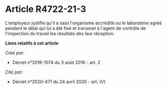 # Article R4722-21-3

L'employeur  justifie qu'il a saisi l'organisme accrédité ou le laboratoire agréé  pendant le délai qui lui a été fixé et
transmet à l'agent de contrôle de  l'inspection du travail les résultats dès leur réception.

**Liens relatifs à cet article**

_Créé par_:

  - Décret n°2016-1074 du 3 août 2016 - art. 2

_Cité par_:

  - Décret n°2020-471 du 24 avril 2020 - art. (V)
